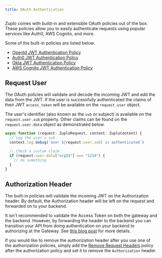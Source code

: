 ```yaml
---
title: OAuth Authentication
---
```


Zuplo comes with build-in and extensible OAuth policies out of the box. These
policies allow you to easily authenticate requests using popular services like
Auth0, AWS Cognito, and more.

Some of the built-in policies are listed below.

- [OpenId JWT Authentication Policy](../policies/open-id-jwt-auth-inbound.md)
- [Auth0 JWT Authentication Policy](../policies/auth0-jwt-auth-inbound.md)
- [Okta JWT Authentication Policy](../policies/okta-jwt-auth-inbound.md)
- [AWS Cognito JWT Authentication Policy](../policies/cognito-jwt-auth-inbound.md)

## Request User

The OAuth policies will validate and decode the incoming JWT and add the data
from the JWT. If the user is successfully authenticated the claims of their JWT
`access_token` will be available on the `request.user` object.

The user's identifier (also known as the `sub` or subject) is available on the
`request.user.sub` property. Other claims can be found on the
`request.user.data` object as demonstrated below.

```ts
async function (request: ZuploRequest, context: ZuploContext) {
  // Log the user's sub
  context.log.debug(`User ${request.user.sub} is authenticated`)

  // Check a custom claim
  if (request.user.data["orgId"] === "1234") {
    // do something
  }
}
```

## Authorization Header

The built-in policies will validate the incoming JWT on the Authorization
header. By default, the Authorization header will be left on the request and
forwarded on to your backend.

It isn't recommended to validate the Access Token on both the gateway and the
backend. However, by forwarding the header to the backend you can transition
your API from doing authentication on your backend to authorizing at the
Gateway. See
[this blog post](https://zuplo.com/blog/2023/07/16/zero-downtime-api-auth-migration)
for more details.

If you would like to remove the authorization header after you use one of the
authorization policies, simply add the
[Remove Request Headers](/docs/policies/remove-headers-inbound) policy after the
authorization policy and set it to remove the `Authorization` header.
